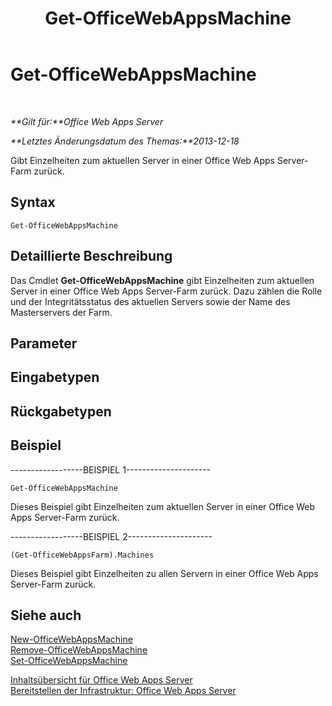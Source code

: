﻿---
title: Get-OfficeWebAppsMachine
TOCTitle: Get-OfficeWebAppsMachine
ms:assetid: 02fadf5e-0382-4e73-8d07-e67d088b1a02
ms:mtpsurl: https://technet.microsoft.com/de-de/library/JJ219432(v=office.15)
ms:contentKeyID: 49633150
ms.date: 12/18/2017
mtps_version: v=office.15
ms.translationtype: HT
---

# Get-OfficeWebAppsMachine

 

_**Gilt für:**Office Web Apps Server_

_**Letztes Änderungsdatum des Themas:**2013-12-18_

Gibt Einzelheiten zum aktuellen Server in einer Office Web Apps Server-Farm zurück.

## Syntax

    Get-OfficeWebAppsMachine

## Detaillierte Beschreibung

Das Cmdlet **Get-OfficeWebAppsMachine** gibt Einzelheiten zum aktuellen Server in einer Office Web Apps Server-Farm zurück. Dazu zählen die Rolle und der Integritätsstatus des aktuellen Servers sowie der Name des Masterservers der Farm.

## Parameter

## Eingabetypen

## Rückgabetypen

## Beispiel

\------------------BEISPIEL 1---------------------

    Get-OfficeWebAppsMachine

Dieses Beispiel gibt Einzelheiten zum aktuellen Server in einer Office Web Apps Server-Farm zurück.

\------------------BEISPIEL 2---------------------

    (Get-OfficeWebAppsFarm).Machines

Dieses Beispiel gibt Einzelheiten zu allen Servern in einer Office Web Apps Server-Farm zurück.

## Siehe auch


[New-OfficeWebAppsMachine](new-officewebappsmachine.md)  
[Remove-OfficeWebAppsMachine](remove-officewebappsmachine.md)  
[Set-OfficeWebAppsMachine](set-officewebappsmachine.md)  


[Inhaltsübersicht für Office Web Apps Server](content-roadmap-for-office-web-apps-server.md)  
[Bereitstellen der Infrastruktur: Office Web Apps Server](deploy-the-infrastructure-office-web-apps-server.md)  
  

[](deploy-the-infrastructure-office-web-apps-server.md)

